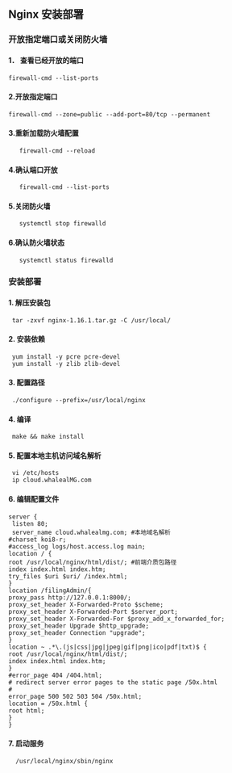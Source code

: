 ## Nginx 安装部署
### 开放指定端口或关闭防火墙
#### 1． 查看已经开放的端口
    firewall-cmd --list-ports
#### 2.开放指定端口 
    firewall-cmd --zone=public --add-port=80/tcp --permanent
#### 3.重新加载防火墙配置
       firewall-cmd --reload
#### 4.确认端口开放
       firewall-cmd --list-ports
#### 5.关闭防火墙
       systemctl stop firewalld
#### 6.确认防火墙状态
       systemctl status firewalld
### 安装部署
#### 1. 解压安装包
     tar -zxvf nginx-1.16.1.tar.gz -C /usr/local/
#### 2. 安装依赖
     yum install -y pcre pcre-devel
     yum install -y zlib zlib-devel
#### 3. 配置路径
     ./configure --prefix=/usr/local/nginx
#### 4. 编译
     make && make install
#### 5. 配置本地主机访问域名解析
     vi /etc/hosts
     ip cloud.whalealMG.com
#### 6. 编辑配置文件
```
server {
 listen 80;
 server_name cloud.whalealmg.com; #本地域名解析
#charset koi8-r;
#access_log logs/host.access.log main;
location / {
root /usr/local/nginx/html/dist/; #前端介质包路径
index index.html index.htm;
try_files $uri $uri/ /index.html;
}
location /filingAdmin/{
proxy_pass http://127.0.0.1:8000/;
proxy_set_header X-Forwarded-Proto $scheme;
proxy_set_header X-Forwarded-Port $server_port;
proxy_set_header X-Forwarded-For $proxy_add_x_forwarded_for;
proxy_set_header Upgrade $http_upgrade;
proxy_set_header Connection "upgrade";
}
location ~ .*\.(js|css|jpg|jpeg|gif|png|ico|pdf|txt)$ {
root /usr/local/nginx/html/dist/;
index index.html index.htm;
}
#error_page 404 /404.html;
# redirect server error pages to the static page /50x.html
#
error_page 500 502 503 504 /50x.html;
location = /50x.html {
root html;
}
}
```
#### 7. 启动服务
      /usr/local/nginx/sbin/nginx  